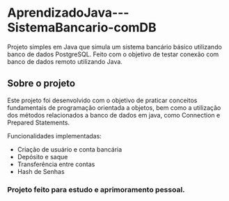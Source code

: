 # AprendizadoJava---SistemaBancario-comDB

Projeto simples em Java que simula um sistema bancário básico utilizando banco de dados PostgreSQL. Feito com o objetivo de testar conexão com banco de dados remoto utilizando Java.

## Sobre o projeto

Este projeto foi desenvolvido com o objetivo de praticar conceitos fundamentais de programação orientada a objetos, bem como a utilização dos métodos relacionados a banco de dados em java, como Connection e Prepared Statements.

Funcionalidades implementadas:
- Criação de usuário e conta bancária
- Depósito e saque
- Transferência entre contas
- Hash de Senhas

### Projeto feito para estudo e aprimoramento pessoal.
